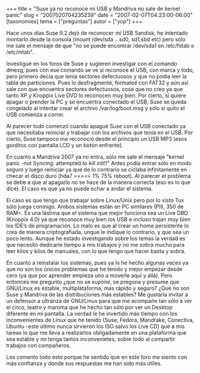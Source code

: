 +++
title = "Suse ya no reconoce mi USB y Mandriva no sale de kernel panic"
slug = "2007020704235239"
date = "2007-02-07T04:23:00-06:00"
[taxonomies]
tema = ["preguntas"]
autor = ["yop"]
+++

Hace unos días Suse 9.2 dejó de reconocer mi USB Sandisk, he intentado
montarlo desde la consola (mount /dev/sda .. sd0, sd1,sbd etc) pero sólo
me sale el mensaje de que "no se puede encontrar /dev/sda1 en /etc/fstab
o /etc/mtab".

Investigué en los foros de Suse y sugieren investigar con el comando
dmesg, pues con ese comando se ve si reconoce el USB, con marca y todo,
pero primero decía que tenía sectores defectuosos y que no podía leer la
tabla de particiones. Pues lo desfragmenté, formateé con FAT32 y aún así
sale con que encuentra sectores defectuosos, cosa que no creo ya que
tanto XP y Knoppix Live DVD lo reconocen muy bien. Por cierto, si quiere
apagar o prender la PC y se encuentra conectado el USB, Suse se queda
congelado al intentar crear el archivo /var/log/boot.msg y sólo si quito
el USB comienza a correr.

<!-- more -->
Al parecer todo comenzó cuando apagué Suse con el USB conectado ya que
necesitaba reiniciar y trabajar con los archivos que tenia en el USB.
Por cierto, Suse tampoco me reconoció desde el principio un USB MP3
(esos gorditos con pantalla LCD y un botón enfrente).

En cuanto a Mandriva 2007 ya no entra, sólo me sale el mensaje "kernel
panic -not Syncing: attempted to kill init!!" Antes podía entrar sólo en
modo seguro y luego reiniciar ya que de lo contrario se ciclaba
infinitamente en checar el disco duro (hda7 ===== 1% 75% reboot). Al
parecer el problema se debe a que al apagarlo no se hace de la manera
correcta (eso es lo que dice). El caso es que ya no puede echar a andar
el sistema.

El caso es que tengo que trabajar sobre Linux/Unix pero por lo visto Tux
sólo juega conmigo. Ambos sistemas están en PC similares (PIII, 350 de
RAM=. Es una lástima que el sistema que mejor funciona sea un Live DBD
(Knoppix 4.0) ya que reconoce muy bien los USB e incluso trajan muy bien
los IDE’s de programación. Lo malo es que al crear un home persistente
lo crea de manera criptografiada, unque le indique lo contrario, y que
sea un poco lento. Aunque he estado investigando sobre los temas la
verdad es que necesito dedicarle tiempo a mis trabajos y no me sobra
mucho para leer kilos y kilos de manuales, con lo que tengo que hacer
basta y sobra.

En cuanto a reinstalar los sistemas, pues ya lo he hecho algunas veces
ya que no son los únicos problemas que he tenido y mejor empezar desde
cero (ya que por aprender empieza uno a moverle aquí y allá). Pero
entonces me pregunto ¿que no se supone, se pregona y presume que
GNU/Linux es estable, multiplataforma, mas rápido y seguro? ¿Qué no son
Suse y Mandriva de las distribuciones más estables? Me gustaría invitar
a un defensor a ultranza de GNU/Linux para que me acompañe tan sólo a
ver el circo, teatro y maroma que he hecho tan sólo por ver un Desktop
diferente en mi pantalla. La verdad le he invertido más tiempo con los
inconvenientes de Linux que he tenido (Suse, Fedora, Mandrake,
Conectiva, Ubuntu -este último nunca sirvieron los ISO salvo los Live
CD) que a mis tareas lo que me lleva a realizarlos obligadamente en una
plataforma que sea estable y no tenga tantos inconvenietes, sobre todo
al compartir trabajos con compañeros.

Les comento todo esto porque he sentido que en este foro me siento con
más confianza y donde sus respuestas me han sido más útiles.


